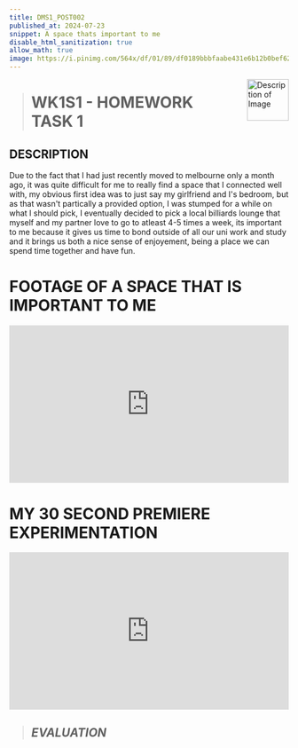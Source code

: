 ```yaml
---
title: DMS1_POST002
published_at: 2024-07-23
snippet: A space thats important to me
disable_html_sanitization: true
allow_math: true 
image: https://i.pinimg.com/564x/df/01/89/df0189bbbfaabe431e6b12b0bef6256b.jpg
---
```


<img src="https://www.hardjewelry.com/cdn/shop/files/ezgif.com-gif-maker_3.gif?v=1649272041" alt="Description of Image" style="float:right; margin-left:20px; width:75px; height:auto;">

># **WK1S1 - HOMEWORK TASK 1**

## **DESCRIPTION**
Due to the fact that I had just recently moved to melbourne only a month ago, it was quite difficult for me to really find a space that I connected well with, my obvious first idea was to just say my girlfriend and I's bedroom, but as that wasn't partically a provided option, I was stumped for a while on what I should pick, I eventually decided to pick a local billiards lounge that myself and my partner love to go to atleast 4-5 times a week, its important to me because it gives us time to bond outside of all our uni work and study and it brings us both a nice sense of enjoyement, being a place we can spend time together and have fun.
 
 # **FOOTAGE OF A SPACE THAT IS IMPORTANT TO ME**

<div style="padding:56.25% 0 0 0;position:relative;"><iframe src="https://player.vimeo.com/video/991882555?badge=0&amp;autopause=0&amp;player_id=0&amp;app_id=58479" frameborder="0" allow="autoplay; fullscreen; picture-in-picture; clipboard-write" style="position:absolute;top:0;left:0;width:100%;height:100%;" title="A special place"></iframe></div><script src="https://player.vimeo.com/api/player.js"></script>

<script type="module">

    console.log (`hello world! 🚀`)

    const iframe  = document.getElementById (`sorry_music_video`)
    iframe.width  = iframe.parentNode.scrollWidth
    iframe.height = iframe.width * 9 / 16

</script>
 
 # **MY 30 SECOND PREMIERE EXPERIMENTATION**

<div style="padding:56.25% 0 0 0;position:relative;"><iframe src="https://player.vimeo.com/video/991881280?badge=0&amp;autopause=0&amp;player_id=0&amp;app_id=58479" frameborder="0" allow="autoplay; fullscreen; picture-in-picture; clipboard-write" style="position:absolute;top:0;left:0;width:100%;height:100%;" title="30s EXP (CUT TO EDIT)"></iframe></div><script src="https://player.vimeo.com/api/player.js"></script>
 
 <script type="module">

    console.log (`hello world! 🚀`)

    const iframe  = document.getElementById (`sorry_music_video`)
    iframe.width  = iframe.parentNode.scrollWidth
    iframe.height = iframe.width * 9 / 16

</script>


> ## *EVALUATION*

